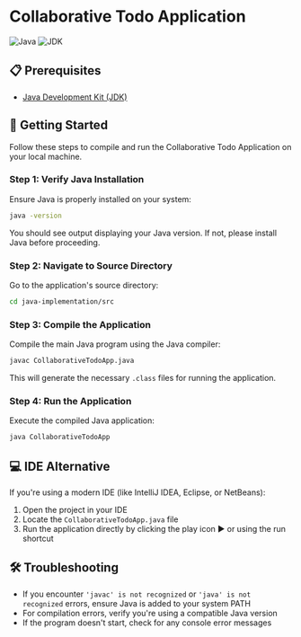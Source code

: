 # Collaborative Todo Application

![Java](https://img.shields.io/badge/Java-ED8B00?style=for-the-badge&logo=openjdk&logoColor=white)
![JDK](https://img.shields.io/badge/JDK-007396?style=for-the-badge&logo=java&logoColor=white)

## 📋 Prerequisites

- [Java Development Kit (JDK)](https://www.oracle.com/java/technologies/downloads/)

## 🚀 Getting Started

Follow these steps to compile and run the Collaborative Todo Application on your local machine.

### Step 1: Verify Java Installation

Ensure Java is properly installed on your system:

```bash
java -version
```

You should see output displaying your Java version. If not, please install Java before proceeding.

### Step 2: Navigate to Source Directory

Go to the application's source directory:

```bash
cd java-implementation/src
```

### Step 3: Compile the Application

Compile the main Java program using the Java compiler:

```bash
javac CollaborativeTodoApp.java
```

This will generate the necessary `.class` files for running the application.

### Step 4: Run the Application

Execute the compiled Java application:

```bash
java CollaborativeTodoApp
```

## 💻 IDE Alternative

If you're using a modern IDE (like IntelliJ IDEA, Eclipse, or NetBeans):

1. Open the project in your IDE
2. Locate the `CollaborativeTodoApp.java` file
3. Run the application directly by clicking the play icon ▶️ or using the run shortcut

## 🛠️ Troubleshooting

- If you encounter `'javac' is not recognized` or `'java' is not recognized` errors, ensure Java is added to your system PATH
- For compilation errors, verify you're using a compatible Java version
- If the program doesn't start, check for any console error messages
